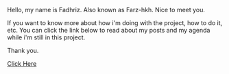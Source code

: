 Hello, my name is Fadhriz. Also known as Farz-hkh. Nice to meet you.

If you want to know more about how i'm doing with the project, how to do it, etc. You can click the link below to read about my posts and my agenda while i'm still in this project.

Thank you.

[Click Here](https://farz-hkh.github.io/extra182/)
